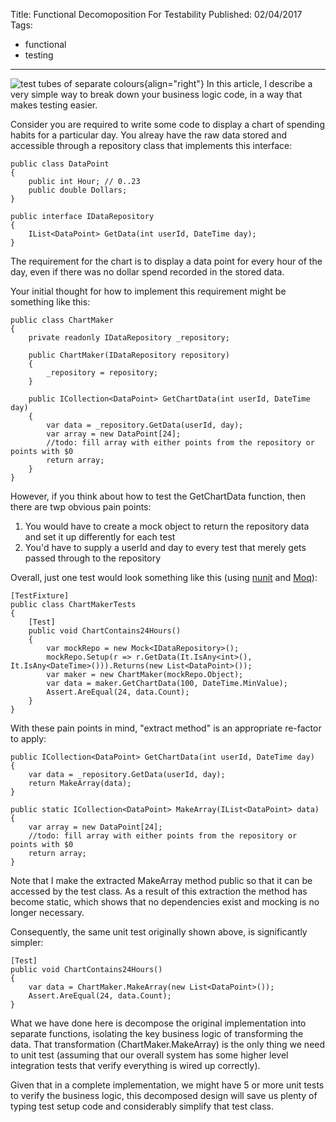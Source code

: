 Title: Functional Decomoposition For Testability
Published: 02/04/2017
Tags:
  - functional
  - testing
---

![test tubes of separate colours](/posts/img/test-tubes.jpg){align="right"}
In this article, I  describe a very simple way to break down your business logic code, in a way that makes testing easier.

Consider you are required to write some code to display a chart of spending habits for a particular day. You alreay have the raw data stored and accessible through a repository class that implements this interface:

```
public class DataPoint
{
    public int Hour; // 0..23
    public double Dollars;
}

public interface IDataRepository
{
    IList<DataPoint> GetData(int userId, DateTime day);
}
```

The requirement for the chart is to display a data point for every hour of the day, even if there was no dollar spend recorded in the stored data.

Your initial thought for how to implement this requirement might be something like this:
```
public class ChartMaker
{
    private readonly IDataRepository _repository;

    public ChartMaker(IDataRepository repository)
    {
        _repository = repository;
    }

    public ICollection<DataPoint> GetChartData(int userId, DateTime day)
    {
        var data = _repository.GetData(userId, day);
        var array = new DataPoint[24];
        //todo: fill array with either points from the repository or points with $0
        return array;
    }
}
```

However, if you think about how to test the GetChartData function, then there are twp obvious pain points:
1. You would have to create a mock object to return the repository data and set it up differently for each test
1. You'd have to supply a userId and day to every test that merely gets passed through to the repository

Overall, just one test would look something like this (using [nunit](//www.nunit.org) and [Moq](https://github.com/moq/moq)):
```
[TestFixture]
public class ChartMakerTests
{
    [Test]
    public void ChartContains24Hours()
    {
        var mockRepo = new Mock<IDataRepository>();
        mockRepo.Setup(r => r.GetData(It.IsAny<int>(), It.IsAny<DateTime>())).Returns(new List<DataPoint>());
        var maker = new ChartMaker(mockRepo.Object);
        var data = maker.GetChartData(100, DateTime.MinValue);
        Assert.AreEqual(24, data.Count);
    }
}
```

With these pain points in mind, "extract method" is an appropriate re-factor to apply:
```
public ICollection<DataPoint> GetChartData(int userId, DateTime day)
{
    var data = _repository.GetData(userId, day);
    return MakeArray(data);
}

public static ICollection<DataPoint> MakeArray(IList<DataPoint> data)
{
    var array = new DataPoint[24];
    //todo: fill array with either points from the repository or points with $0
    return array;
}
```

Note that I make the extracted MakeArray method public so that it can be accessed by the test class. As a result of this extraction the method has become static, which shows that no dependencies exist and mocking is no longer necessary.

Consequently, the same unit test originally shown above, is significantly simpler:
```
[Test]
public void ChartContains24Hours()
{
    var data = ChartMaker.MakeArray(new List<DataPoint>());
    Assert.AreEqual(24, data.Count);
}
```

What we have done here is decompose the original implementation into separate functions, isolating the key business logic of transforming the data. That transformation (ChartMaker.MakeArray) is the only thing we need to unit test (assuming that our overall system has some higher level integration tests that verify everything is wired up correctly).

Given that in a complete implementation, we might have 5 or more unit tests to verify the business logic, this decomposed design will save us plenty of typing test setup code and considerably simplify that test class.

